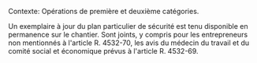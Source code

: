 Contexte: Opérations de première et deuxième catégories.

Un exemplaire à jour du plan particulier de sécurité est tenu disponible en permanence sur le chantier. Sont joints, y compris pour les entrepreneurs non mentionnés à l'article R. 4532-70, les avis du médecin du travail et du comité social et économique prévus à l'article R. 4532-69.